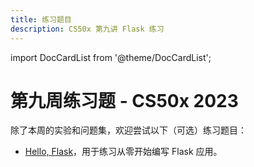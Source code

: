 ```yaml
---
title: 练习题目
description: CS50x 第九讲 Flask 练习
---
```


import DocCardList from '@theme/DocCardList';

# 第九周练习题 - CS50x 2023

除了本周的实验和问题集，欢迎尝试以下（可选）练习题目：

-   [Hello, Flask](helloflask.md)，用于练习从零开始编写 Flask 应用。

<DocCardList />
